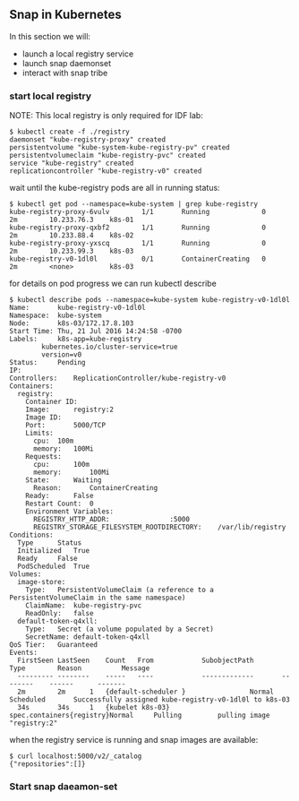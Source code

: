## Snap in Kubernetes

In this section we will:

* launch a local registry service
* launch snap daemonset
* interact with snap tribe

### start local registry

NOTE: This local registry is only required for IDF lab:

```
$ kubectl create -f ./registry
daemonset "kube-registry-proxy" created
persistentvolume "kube-system-kube-registry-pv" created
persistentvolumeclaim "kube-registry-pvc" created
service "kube-registry" created
replicationcontroller "kube-registry-v0" created
```

wait until the kube-registry pods are all in running status:
```
$ kubectl get pod --namespace=kube-system | grep kube-registry
kube-registry-proxy-6vulv        1/1       Running             0          2m        10.233.76.3    k8s-01
kube-registry-proxy-qxbf2        1/1       Running             0          2m        10.233.88.4    k8s-02
kube-registry-proxy-yxscq        1/1       Running             0          2m        10.233.99.3    k8s-03
kube-registry-v0-1dl0l           0/1       ContainerCreating   0          2m        <none>         k8s-03
```

for details on pod progress we can run kubectl describe
```
$ kubectl describe pods --namespace=kube-system kube-registry-v0-1dl0l
Name:		kube-registry-v0-1dl0l
Namespace:	kube-system
Node:		k8s-03/172.17.8.103
Start Time:	Thu, 21 Jul 2016 14:24:58 -0700
Labels:		k8s-app=kube-registry
		kubernetes.io/cluster-service=true
		version=v0
Status:		Pending
IP:
Controllers:	ReplicationController/kube-registry-v0
Containers:
  registry:
    Container ID:
    Image:		registry:2
    Image ID:
    Port:		5000/TCP
    Limits:
      cpu:	100m
      memory:	100Mi
    Requests:
      cpu:		100m
      memory:		100Mi
    State:		Waiting
      Reason:		ContainerCreating
    Ready:		False
    Restart Count:	0
    Environment Variables:
      REGISTRY_HTTP_ADDR:				:5000
      REGISTRY_STORAGE_FILESYSTEM_ROOTDIRECTORY:	/var/lib/registry
Conditions:
  Type		Status
  Initialized 	True
  Ready 	False
  PodScheduled 	True
Volumes:
  image-store:
    Type:	PersistentVolumeClaim (a reference to a PersistentVolumeClaim in the same namespace)
    ClaimName:	kube-registry-pvc
    ReadOnly:	false
  default-token-q4xll:
    Type:	Secret (a volume populated by a Secret)
    SecretName:	default-token-q4xll
QoS Tier:	Guaranteed
Events:
  FirstSeen	LastSeen	Count	From			SubobjectPath		Type		Reason	       	Message
  ---------	--------	-----	----			-------------		--------	------		-------
  2m		2m		1	{default-scheduler }				Normal		Scheduled      	Successfully assigned kube-registry-v0-1dl0l to k8s-03
  34s		34s		1	{kubelet k8s-03}	spec.containers{registry}Normal		Pulling	       	pulling image "registry:2"
```

when the registry service is running and snap images are available:
```
$ curl localhost:5000/v2/_catalog
{"repositories":[]}
```

### Start snap daeamon-set


